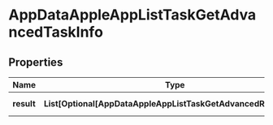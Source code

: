 # AppDataAppleAppListTaskGetAdvancedTaskInfo


## Properties

| Name | Type | Description | Notes |
|------------ | ------------- | ------------- | -------------|
**result** | **List[Optional[AppDataAppleAppListTaskGetAdvancedResultInfo]]** | array of results |[optional]|